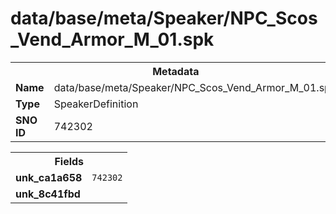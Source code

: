 <h1>data/base/meta/Speaker/NPC_Scos_Vend_Armor_M_01.spk</h1><table><tr><th colspan="100%">Metadata</th></tr><tr><td><b>Name</b></td><td>data/base/meta/Speaker/NPC_Scos_Vend_Armor_M_01.spk</td></tr><tr><td><b>Type</b></td><td>SpeakerDefinition</td></tr><tr><td><b>SNO ID</b></td><td>742302</td></tr></table>

<table><tr><th colspan="100%">Fields</th></tr><tr><td><b>unk_ca1a658</b></td><td><code>742302</code></td></tr><tr><td><b>unk_8c41fbd</b></td><td></td></tr></table>

